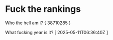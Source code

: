 # Fuck the rankings

Who the hell am I?
{ 38710285 }

What fucking year is it?
[ 2025-05-11T06:36:40Z ]
